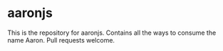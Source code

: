 # aaronjs

This is the repository for aaronjs. Contains all the ways to consume the name Aaron. Pull requests welcome.
